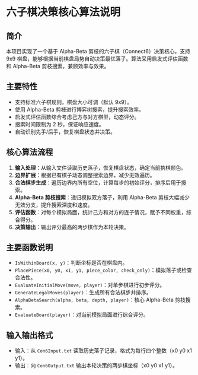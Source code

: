 # 六子棋决策核心算法说明

简介
----
本项目实现了一个基于 Alpha-Beta 剪枝的六子棋（Connect6）决策核心，支持 9x9 棋盘，能够根据当前棋盘局势自动决策最优落子。算法采用启发式评估函数和 Alpha-Beta 剪枝搜索，兼顾效率与效果。

主要特性
--------
- 支持标准六子棋规则，棋盘大小可调（默认 9x9）。
- 使用 Alpha-Beta 剪枝进行博弈树搜索，提升搜索效率。
- 启发式评估函数综合考虑己方与对方棋型，动态评分。
- 搜索时间限制为 2 秒，保证响应速度。
- 自动识别先手/后手，恢复棋盘状态并决策。

核心算法流程
------------
1. **输入处理**：从输入文件读取历史落子，恢复棋盘状态，确定当前执棋颜色。
2. **边界扩展**：根据已有棋子动态调整搜索边界，减少无效遍历。
3. **合法棋步生成**：遍历边界内所有空位，计算每步的初始评分，排序后用于搜索。
4. **Alpha-Beta 剪枝搜索**：递归模拟双方落子，利用 Alpha-Beta 剪枝大幅减少无效分支，提升搜索深度和速度。
5. **评估函数**：对每个模拟局面，统计己方和对方的连子情况，赋予不同权重，综合得分。
6. **决策输出**：输出评分最高的两步棋作为本轮决策。

主要函数说明
------------
- `IsWithinBoard(x, y)`：判断坐标是否在棋盘内。
- `PlacePiece(x0, y0, x1, y1, piece_color, check_only)`：模拟落子或检查合法性。
- `EvaluateInitialMove(move, player)`：对单步棋进行初步评分。
- `GenerateLegalMoves(player)`：生成所有合法棋步并排序。
- `AlphaBetaSearch(alpha, beta, depth, player)`：核心 Alpha-Beta 剪枝搜索。
- `EvaluateBoard(player)`：对当前模拟局面进行综合评分。

输入输出格式
------------
- 输入：从 `Con6Input.txt` 读取历史落子记录，格式为每行四个整数（x0 y0 x1 y1）。
- 输出：向 `Con6Output.txt` 输出本轮决策的两步棋坐标（x0 y0 x1 y1）。